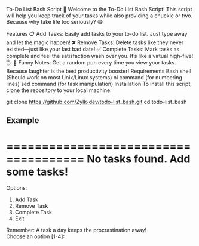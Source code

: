 To-Do List Bash Script 📝
Welcome to the To-Do List Bash Script! This script will help you keep track of your tasks while also providing a chuckle or two. Because why take life too seriously? 😄

Features
📋 Add Tasks: Easily add tasks to your to-do list. Just type away and let the magic happen!
❌ Remove Tasks: Delete tasks like they never existed—just like your last bad date!
✅ Complete Tasks: Mark tasks as complete and feel the satisfaction wash over you. It’s like a virtual high-five! 🖐️
🤣 Funny Notes: Get a random pun every time you view your tasks. Because laughter is the best productivity booster!
Requirements
Bash shell (Should work on most Unix/Linux systems)
nl command (for numbering lines)
sed command (for task manipulation)
Installation
To install this script, clone the repository to your local machine:

git clone https://github.com/Zylk-dev/todo-list_bash.git
cd todo-list_bash

## Example

=====================================
No tasks found. Add some tasks!
=====================================

Options:
1. Add Task
2. Remove Task
3. Complete Task
4. Exit

Remember: A task a day keeps the procrastination away!    
Choose an option [1-4]: 
